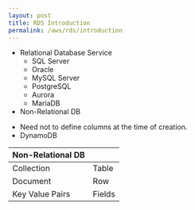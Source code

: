 ```yaml
---
layout: post
title: RDS Introduction
permalink: /aws/rds/introduction
---
```


* Relational Database Service
    - SQL Server
    - Oracle
    - MySQL Server
    - PostgreSQL
    - Aurora
    - MariaDB
* Non-Relational DB
- Need not to define columns at the time of creation.
- DynamoDB

|Non-Relational DB  |   |
|---                |---       |
|Collection         | Table    |
|Document           | Row      |
|Key Value Pairs    | Fields   |
